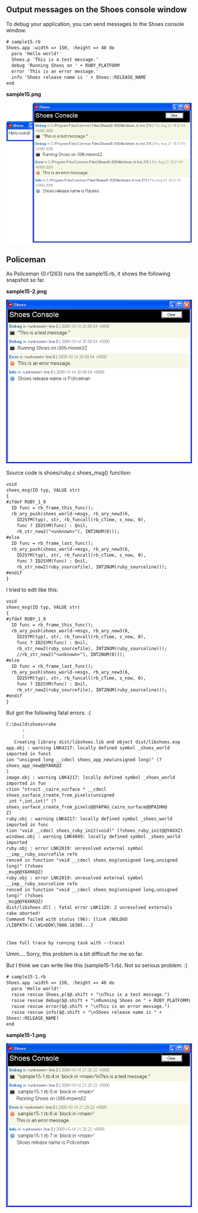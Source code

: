 Output messages on the Shoes console window
-------------------------------------------

To debug your application, you can send messages to the Shoes console window.

	# sample15.rb
	Shoes.app :width => 150, :height => 40 do
	  para 'Hello world!'
	  Shoes.p 'This is a test message.'
	  debug 'Running Shoes on ' + RUBY_PLATFORM
	  error 'This is an error message.'
	  info 'Shoes release name is ' + Shoes::RELEASE_NAME
	end

**sample15.png**

![sample15.png](http://github.com/ashbb/shoes_tutorial_html/raw/master/images/sample15.png)


Policeman
---------

As Policeman (0.r1263) runs the sample15.rb, it shows the following snapshot so far.

**sample15-2.png**

![sample15-2.png](http://github.com/ashbb/shoes_tutorial_html/raw/master/images/sample15-2.png)

Source code is shoes/ruby.c shoes_msg() function:

	void
	shoes_msg(ID typ, VALUE str)
	{
	#ifdef RUBY_1_9
	  ID func = rb_frame_this_func();
	  rb_ary_push(shoes_world->msgs, rb_ary_new3(6, 
	    ID2SYM(typ), str, rb_funcall(rb_cTime, s_now, 0),
	    func ? ID2SYM(func) : Qnil, 
	    rb_str_new2("<unknown>"), INT2NUM(0)));
	#else
	  ID func = rb_frame_last_func();
	  rb_ary_push(shoes_world->msgs, rb_ary_new3(6, 
	    ID2SYM(typ), str, rb_funcall(rb_cTime, s_now, 0),
	    func ? ID2SYM(func) : Qnil, 
	    rb_str_new2(ruby_sourcefile), INT2NUM(ruby_sourceline)));
	#endif
	}


I tried to edit like this:

	void
	shoes_msg(ID typ, VALUE str)
	{
	#ifdef RUBY_1_9
	  ID func = rb_frame_this_func();
	  rb_ary_push(shoes_world->msgs, rb_ary_new3(6, 
	    ID2SYM(typ), str, rb_funcall(rb_cTime, s_now, 0),
	    func ? ID2SYM(func) : Qnil, 
	    rb_str_new2(ruby_sourcefile), INT2NUM(ruby_sourceline)));
	    //rb_str_new2("<unknown>"), INT2NUM(0)));
	#else
	  ID func = rb_frame_last_func();
	  rb_ary_push(shoes_world->msgs, rb_ary_new3(6, 
	    ID2SYM(typ), str, rb_funcall(rb_cTime, s_now, 0),
	    func ? ID2SYM(func) : Qnil, 
	    rb_str_new2(ruby_sourcefile), INT2NUM(ruby_sourceline)));
	#endif
	}


But got the following fatal errors. :(

	C:\build\shoes>rake
	      :
	      :
	   Creating library dist/libshoes.lib and object dist/libshoes.exp
	app.obj : warning LNK4217: locally defined symbol _shoes_world imported in funct
	ion "unsigned long __cdecl shoes_app_new(unsigned long)" (?shoes_app_new@@YAKK@Z
	)
	image.obj : warning LNK4217: locally defined symbol _shoes_world imported in fun
	ction "struct _cairo_surface * __cdecl shoes_surface_create_from_pixels(unsigned
	 int *,int,int)" (?shoes_surface_create_from_pixels@@YAPAU_cairo_surface@@PAIHH@
	Z)
	ruby.obj : warning LNK4217: locally defined symbol _shoes_world imported in func
	tion "void __cdecl shoes_ruby_init(void)" (?shoes_ruby_init@@YAXXZ)
	windows.obj : warning LNK4049: locally defined symbol _shoes_world imported
	ruby.obj : error LNK2019: unresolved external symbol __imp__ruby_sourcefile refe
	renced in function "void __cdecl shoes_msg(unsigned long,unsigned long)" (?shoes
	_msg@@YAXKK@Z)
	ruby.obj : error LNK2019: unresolved external symbol __imp__ruby_sourceline refe
	renced in function "void __cdecl shoes_msg(unsigned long,unsigned long)" (?shoes
	_msg@@YAXKK@Z)
	dist/libshoes.dll : fatal error LNK1120: 2 unresolved externals
	rake aborted!
	Command failed with status (96): [link /NOLOGO /LIBPATH:C:\WinDDK\7600.16385...]
	
	
	(See full trace by running task with --trace)


Umm.... Sorry, this problem is a bit difficult for me so far.

But I think we can write like this (sample15-1.rb). Not so serious problem. :)

	# sample15-1.rb
	Shoes.app :width => 150, :height => 40 do
	  para 'Hello world!'
	  raise rescue Shoes.p($@.shift + "\nThis is a test message.")
	  raise rescue debug($@.shift + "\nRunning Shoes on " + RUBY_PLATFORM)
	  raise rescue error($@.shift + "\nThis is an error message.")
	  raise rescue info($@.shift + "\nShoes release name is " + Shoes::RELEASE_NAME)
	end



**sample15-1.png**

![sample15-1.png](http://github.com/ashbb/shoes_tutorial_html/raw/master/images/sample15-1.png)
